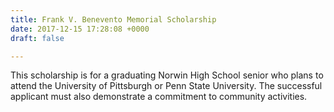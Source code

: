 ```yaml
---
title: Frank V. Benevento Memorial Scholarship
date: 2017-12-15 17:28:08 +0000
draft: false

---
```

This scholarship is for a graduating Norwin High School senior who plans to attend the University of Pittsburgh or Penn State University.  The successful applicant must also demonstrate a commitment to community activities.